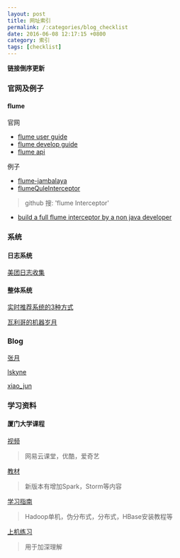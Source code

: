 ```yaml
---
layout: post
title: 网址索引
permalink: /:categories/blog_checklist
date: 2016-06-08 12:17:15 +0800
category: 索引
tags: [checklist]
---
```


**链接倒序更新**

### 官网及例子

#### flume

官网

* [flume user guide](https://flume.apache.org/FlumeUserGuide.html)
* [flume develop guide](https://flume.apache.org/FlumeDeveloperGuide.html)
* [flume api](https://flume.apache.org/releases/content/1.6.0/apidocs/)

例子

* [flume-jambalaya](https://github.com/aicer/flume-jambalaya)
* [flumeQuleInterceptor](https://github.com/qule/flumeQuleInterceptor)

> github 搜: 'flume Interceptor'

* [build a full flume interceptor by a non java developer](https://thisdataguy.com/2014/02/07/how-to-build-a-full-flume-interceptor-by-a-non-java-developer/)


### 系统

#### 日志系统

[美团日志收集](http://tech.meituan.com/mt-log-system-arch.html)

#### 整体系统

[实时推荐系统的3种方式](http://www.jianshu.com/p/356656ce2901)

[瓦利哥的机器岁月](https://zhuanlan.zhihu.com/p/20390103)

### Blog

[张月](http://heipark.iteye.com/)

[lskyne](http://blog.csdn.net/lskyne)

[xiao_jun](http://blog.csdn.net/xiao_jun_0820)

### 学习资料

#### 厦门大学课程

[视频](http://dblab.xmu.edu.cn/post/bigdata-online-course/#lesson1)

> 网易云课堂，优酷，爱奇艺

[教材](http://dblab.xmu.edu.cn/post/bigdata/)

> 新版本有增加Spark，Storm等内容

[学习指南](http://dblab.xmu.edu.cn/post/5663/)

> Hadoop单机，伪分布式，分布式，HBase安装教程等

[上机练习](http://dblab.xmu.edu.cn/post/5645/)

> 用于加深理解
